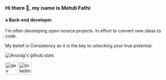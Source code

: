 ### Hi there 👋, my name is Mehdi Fathi
#### a Back-end developer.
I'm often developing open-source projects. In effort to convert new ideas to code.

My belief is Consistency as it is the key to unlocking your true potential.


![Anurag's github stats](https://github-readme-stats.vercel.app/api?username=mehdi-fathi&show_icons=true&theme=default&include_all_commits=true)


[<img src='https://cdn.jsdelivr.net/npm/simple-icons@3.0.1/icons/dev-dot-to.svg' alt='dev' height='40'>](https://dev.to/mehdifathi)  [<img src='https://cdn.jsdelivr.net/npm/simple-icons@3.0.1/icons/linkedin.svg' alt='linkedin' height='40'>](https://www.linkedin.com/in/mehdi-fathi-a33a52b6//)  

